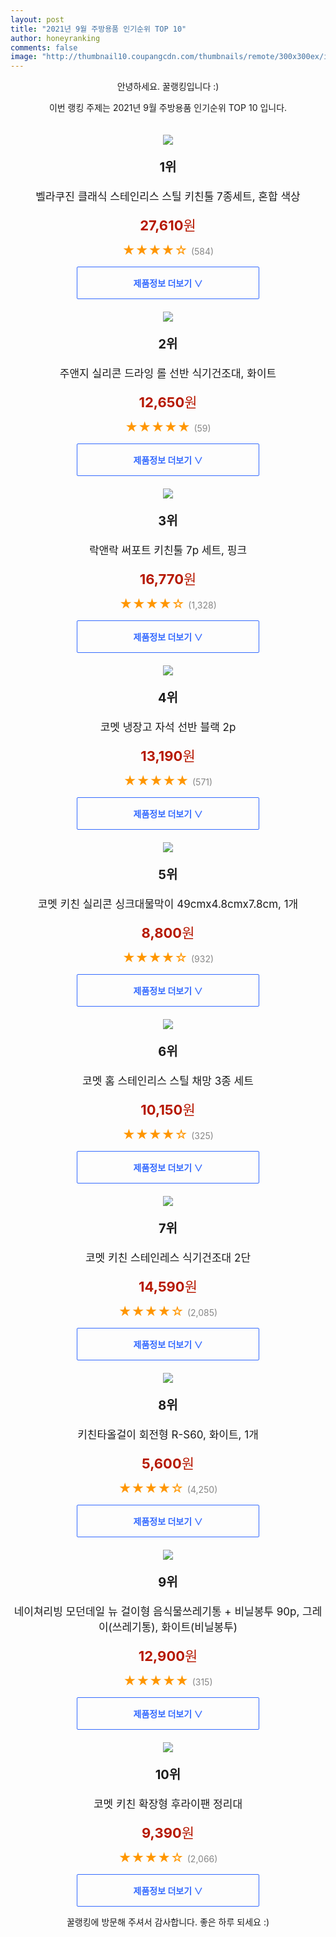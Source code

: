 ```yaml
--- 
layout: post 
title: "2021년 9월 주방용품 인기순위 TOP 10" 
author: honeyranking 
comments: false 
image: "http://thumbnail10.coupangcdn.com/thumbnails/remote/300x300ex/image/retail/images/13747422481331-85dfe7cf-dae6-4cef-96bc-f8c9cd915e40.jpg" 
--- 
```

<p style="text-align: center;">안녕하세요. 꿀랭킹입니다 :)</p> <p style="text-align: center;">이번 랭킹 주제는 2021년 9월 주방용품 인기순위 TOP 10 입니다.</p><center><img src="http://thumbnail10.coupangcdn.com/thumbnails/remote/300x300ex/image/retail/images/13747422481331-85dfe7cf-dae6-4cef-96bc-f8c9cd915e40.jpg" style="margin-top:20px" /></center> <p style="text-align: center; font-size: 20px"><b>1위</b></p> <p style="text-align: center; font-size: 17px">벨라쿠진 클래식 스테인리스 스틸 키친툴 7종세트, 혼합 색상</p> <p style="text-align: center;"><span style="color: #b61800; font-size: 22px;"><b>27,610</b>원</span></p> <p style="text-align: center;"><span style="color: #ff9600; font-size: 20px;">★★★★☆ </span><span style="color: #878787;">(584)</span></p> <center><a href="https://coupa.ng/b74TOg"> <div style="font-size: 14px; display: inline-block; padding: 15px 90px; color: #346aff; border-radius: 2px; border: 1px solid #346aff; cursor: pointer;"><b>제품정보 더보기 &or;</b></div> </a></center><center><img src="http://thumbnail7.coupangcdn.com/thumbnails/remote/300x300ex/image/rs_quotation_api/sdx45458/61905da915324e22998900925ed9c8ce.jpg" style="margin-top:20px" /></center> <p style="text-align: center; font-size: 20px"><b>2위</b></p> <p style="text-align: center; font-size: 17px">주앤지 실리콘 드라잉 롤 선반 식기건조대, 화이트</p> <p style="text-align: center;"><span style="color: #b61800; font-size: 22px;"><b>12,650</b>원</span></p> <p style="text-align: center;"><span style="color: #ff9600; font-size: 20px;">★★★★★ </span><span style="color: #878787;">(59)</span></p> <center><a href="https://coupa.ng/b74TOj"> <div style="font-size: 14px; display: inline-block; padding: 15px 90px; color: #346aff; border-radius: 2px; border: 1px solid #346aff; cursor: pointer;"><b>제품정보 더보기 &or;</b></div> </a></center><center><img src="http://thumbnail8.coupangcdn.com/thumbnails/remote/300x300ex/image/product/image/vendoritem/2018/11/16/3796418134/1344ce25-1581-4753-ac83-1d1a798f6252.jpg" style="margin-top:20px" /></center> <p style="text-align: center; font-size: 20px"><b>3위</b></p> <p style="text-align: center; font-size: 17px">락앤락 써포트 키친툴 7p 세트, 핑크</p> <p style="text-align: center;"><span style="color: #b61800; font-size: 22px;"><b>16,770</b>원</span></p> <p style="text-align: center;"><span style="color: #ff9600; font-size: 20px;">★★★★☆ </span><span style="color: #878787;">(1,328)</span></p> <center><a href="https://coupa.ng/b74TOm"> <div style="font-size: 14px; display: inline-block; padding: 15px 90px; color: #346aff; border-radius: 2px; border: 1px solid #346aff; cursor: pointer;"><b>제품정보 더보기 &or;</b></div> </a></center><center><img src="http://thumbnail6.coupangcdn.com/thumbnails/remote/300x300ex/image/retail/images/440507642012428-fbdc2a83-043e-43b7-bcb9-61d55c1b17a9.jpg" style="margin-top:20px" /></center> <p style="text-align: center; font-size: 20px"><b>4위</b></p> <p style="text-align: center; font-size: 17px">코멧 냉장고 자석 선반 블랙 2p</p> <p style="text-align: center;"><span style="color: #b61800; font-size: 22px;"><b>13,190</b>원</span></p> <p style="text-align: center;"><span style="color: #ff9600; font-size: 20px;">★★★★★ </span><span style="color: #878787;">(571)</span></p> <center><a href="https://coupa.ng/b74TOo"> <div style="font-size: 14px; display: inline-block; padding: 15px 90px; color: #346aff; border-radius: 2px; border: 1px solid #346aff; cursor: pointer;"><b>제품정보 더보기 &or;</b></div> </a></center><center><img src="http://thumbnail8.coupangcdn.com/thumbnails/remote/300x300ex/image/retail/images/528143601236496-6fd08cbc-31b0-45c8-91a1-f18c10bbad17.jpg" style="margin-top:20px" /></center> <p style="text-align: center; font-size: 20px"><b>5위</b></p> <p style="text-align: center; font-size: 17px">코멧 키친 실리콘 싱크대물막이 49cmx4.8cmx7.8cm, 1개</p> <p style="text-align: center;"><span style="color: #b61800; font-size: 22px;"><b>8,800</b>원</span></p> <p style="text-align: center;"><span style="color: #ff9600; font-size: 20px;">★★★★☆ </span><span style="color: #878787;">(932)</span></p> <center><a href="https://coupa.ng/b74TOq"> <div style="font-size: 14px; display: inline-block; padding: 15px 90px; color: #346aff; border-radius: 2px; border: 1px solid #346aff; cursor: pointer;"><b>제품정보 더보기 &or;</b></div> </a></center><center><img src="http://thumbnail9.coupangcdn.com/thumbnails/remote/300x300ex/image/retail/images/1732650059811929-0c0b339e-7477-4839-a435-06523ad41a9c.jpg" style="margin-top:20px" /></center> <p style="text-align: center; font-size: 20px"><b>6위</b></p> <p style="text-align: center; font-size: 17px">코멧 홈 스테인리스 스틸 채망 3종 세트</p> <p style="text-align: center;"><span style="color: #b61800; font-size: 22px;"><b>10,150</b>원</span></p> <p style="text-align: center;"><span style="color: #ff9600; font-size: 20px;">★★★★☆ </span><span style="color: #878787;">(325)</span></p> <center><a href="https://coupa.ng/b74TOs"> <div style="font-size: 14px; display: inline-block; padding: 15px 90px; color: #346aff; border-radius: 2px; border: 1px solid #346aff; cursor: pointer;"><b>제품정보 더보기 &or;</b></div> </a></center><center><img src="http://thumbnail10.coupangcdn.com/thumbnails/remote/300x300ex/image/retail/images/32709664788926-ffd28452-27a2-478a-81fa-0e1f26d03c04.jpg" style="margin-top:20px" /></center> <p style="text-align: center; font-size: 20px"><b>7위</b></p> <p style="text-align: center; font-size: 17px">코멧 키친 스테인레스 식기건조대 2단</p> <p style="text-align: center;"><span style="color: #b61800; font-size: 22px;"><b>14,590</b>원</span></p> <p style="text-align: center;"><span style="color: #ff9600; font-size: 20px;">★★★★☆ </span><span style="color: #878787;">(2,085)</span></p> <center><a href="https://coupa.ng/b74TOt"> <div style="font-size: 14px; display: inline-block; padding: 15px 90px; color: #346aff; border-radius: 2px; border: 1px solid #346aff; cursor: pointer;"><b>제품정보 더보기 &or;</b></div> </a></center><center><img src="http://thumbnail6.coupangcdn.com/thumbnails/remote/300x300ex/image/retail/images/4826548695500-bc6a7125-d2c1-4373-be8f-553dccc7e712.jpg" style="margin-top:20px" /></center> <p style="text-align: center; font-size: 20px"><b>8위</b></p> <p style="text-align: center; font-size: 17px">키친타올걸이 회전형 R-S60, 화이트, 1개</p> <p style="text-align: center;"><span style="color: #b61800; font-size: 22px;"><b>5,600</b>원</span></p> <p style="text-align: center;"><span style="color: #ff9600; font-size: 20px;">★★★★☆ </span><span style="color: #878787;">(4,250)</span></p> <center><a href="https://coupa.ng/b74TOu"> <div style="font-size: 14px; display: inline-block; padding: 15px 90px; color: #346aff; border-radius: 2px; border: 1px solid #346aff; cursor: pointer;"><b>제품정보 더보기 &or;</b></div> </a></center><center><img src="http://thumbnail7.coupangcdn.com/thumbnails/remote/300x300ex/image/retail/images/25568836769273-19be941a-dab9-414f-a57f-c02dbfe13fb2.jpg" style="margin-top:20px" /></center> <p style="text-align: center; font-size: 20px"><b>9위</b></p> <p style="text-align: center; font-size: 17px">네이쳐리빙 모던데일 뉴 걸이형 음식물쓰레기통 + 비닐봉투 90p, 그레이(쓰레기통), 화이트(비닐봉투)</p> <p style="text-align: center;"><span style="color: #b61800; font-size: 22px;"><b>12,900</b>원</span></p> <p style="text-align: center;"><span style="color: #ff9600; font-size: 20px;">★★★★★ </span><span style="color: #878787;">(315)</span></p> <center><a href="https://coupa.ng/b74TOv"> <div style="font-size: 14px; display: inline-block; padding: 15px 90px; color: #346aff; border-radius: 2px; border: 1px solid #346aff; cursor: pointer;"><b>제품정보 더보기 &or;</b></div> </a></center><center><img src="http://thumbnail9.coupangcdn.com/thumbnails/remote/300x300ex/image/retail/images/195612074060988-86067025-efe1-406f-9a1b-c0156e83288a.jpg" style="margin-top:20px" /></center> <p style="text-align: center; font-size: 20px"><b>10위</b></p> <p style="text-align: center; font-size: 17px">코멧 키친 확장형 후라이팬 정리대</p> <p style="text-align: center;"><span style="color: #b61800; font-size: 22px;"><b>9,390</b>원</span></p> <p style="text-align: center;"><span style="color: #ff9600; font-size: 20px;">★★★★☆ </span><span style="color: #878787;">(2,066)</span></p> <center><a href="https://coupa.ng/b74TOx"> <div style="font-size: 14px; display: inline-block; padding: 15px 90px; color: #346aff; border-radius: 2px; border: 1px solid #346aff; cursor: pointer;"><b>제품정보 더보기 &or;</b></div> </a></center> <p style="text-align: center;">꿀랭킹에 방문해 주셔서 감사합니다. 좋은 하루 되세요 :)</p>
